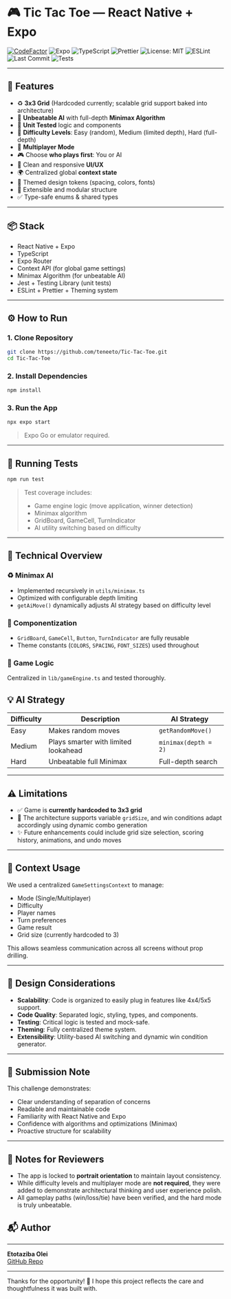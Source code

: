# 🎮 Tic Tac Toe — React Native + Expo

[![CodeFactor](https://www.codefactor.io/repository/github/teneeto/tic-tac-toe/badge)](https://www.codefactor.io/repository/github/teneeto/tic-tac-toe)
![Expo](https://img.shields.io/badge/Expo-%5E49.0.0-blue)
![TypeScript](https://img.shields.io/badge/TypeScript-%5E5.0-blue)
![Prettier](https://img.shields.io/badge/code_style-prettier-ff69b4.svg)
![License: MIT](https://img.shields.io/badge/License-MIT-yellow.svg)
![ESLint](https://img.shields.io/badge/eslint-passing-brightgreen.svg)
![Last Commit](https://img.shields.io/github/last-commit/teneeto/tic-tac-toe)
![Tests](https://github.com/teneeto/tic-tac-toe/actions/workflows/test.yml/badge.svg)

---

## 🚀 Features

- ♻️ **3x3 Grid** (Hardcoded currently; scalable grid support baked into architecture)
- 🧠 **Unbeatable AI** with full-depth **Minimax Algorithm**
- 🧪 **Unit Tested** logic and components
- 🔧 **Difficulty Levels**: Easy (random), Medium (limited depth), Hard (full-depth)
- 👤 **Multiplayer Mode**
- 🎮 Choose **who plays first**: You or AI
- 💅 Clean and responsive **UI/UX**
- 🌍 Centralized global **context state**
- 🎨 Themed design tokens (spacing, colors, fonts)
- 📆 Extensible and modular structure
- ✅ Type-safe enums & shared types

---

## 📦 Stack

- React Native + Expo
- TypeScript
- Expo Router
- Context API (for global game settings)
- Minimax Algorithm (for unbeatable AI)
- Jest + Testing Library (unit tests)
- ESLint + Prettier + Theming system

---

## ⚙️ How to Run

### 1. Clone Repository

```bash
git clone https://github.com/teneeto/Tic-Tac-Toe.git
cd Tic-Tac-Toe
```

### 2. Install Dependencies

```bash
npm install
```

### 3. Run the App

```bash
npx expo start
```

> Expo Go or emulator required.

---

## 🧪 Running Tests

```bash
npm run test
```

> Test coverage includes:
>
> - Game engine logic (move application, winner detection)
> - Minimax algorithm
> - GridBoard, GameCell, TurnIndicator
> - AI utility switching based on difficulty

---

## 🧠 Technical Overview

### ♻️ Minimax AI

- Implemented recursively in `utils/minimax.ts`
- Optimized with configurable depth limiting
- `getAiMove()` dynamically adjusts AI strategy based on difficulty level

### 🧹 Componentization

- `GridBoard`, `GameCell`, `Button`, `TurnIndicator` are fully reusable
- Theme constants (`COLORS`, `SPACING`, `FONT_SIZES`) used throughout

### 🧠 Game Logic

Centralized in `lib/gameEngine.ts` and tested thoroughly.

## 💡 AI Strategy

| Difficulty | Description                          | AI Strategy          |
| ---------- | ------------------------------------ | -------------------- |
| Easy       | Makes random moves                   | `getRandomMove()`    |
| Medium     | Plays smarter with limited lookahead | `minimax(depth = 2)` |
| Hard       | Unbeatable full Minimax              | Full-depth search    |

---

## ⚠️ Limitations

- ✅ Game is **currently hardcoded to 3x3 grid**
- 🔧 The architecture supports variable `gridSize`, and win conditions adapt accordingly using dynamic combo generation
- ✨ Future enhancements could include grid size selection, scoring history, animations, and undo moves

---

## 🤝 Context Usage

We used a centralized `GameSettingsContext` to manage:

- Mode (Single/Multiplayer)
- Difficulty
- Player names
- Turn preferences
- Game result
- Grid size (currently hardcoded to 3)

This allows seamless communication across all screens without prop drilling.

---

## 🧠 Design Considerations

- **Scalability**: Code is organized to easily plug in features like 4x4/5x5 support.
- **Code Quality**: Separated logic, styling, types, and components.
- **Testing**: Critical logic is tested and mock-safe.
- **Theming**: Fully centralized theme system.
- **Extensibility**: Utility-based AI switching and dynamic win condition generator.

---

## 📧 Submission Note

This challenge demonstrates:

- Clear understanding of separation of concerns
- Readable and maintainable code
- Familiarity with React Native and Expo
- Confidence with algorithms and optimizations (Minimax)
- Proactive structure for scalability

---

## 📌 Notes for Reviewers

- The app is locked to **portrait orientation** to maintain layout consistency.
- While difficulty levels and multiplayer mode are **not required**, they were added to demonstrate architectural thinking and user experience polish.
- All gameplay paths (win/loss/tie) have been verified, and the hard mode is truly unbeatable.

## 📬 Author

---

**Etotaziba Olei**  
[GitHub Repo](https://github.com/teneeto/Tic-Tac-Toe)

---

Thanks for the opportunity! 🙏 I hope this project reflects the care and thoughtfulness it was built with.
